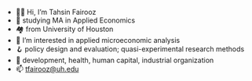 - 👩‍💻 Hi, I’m Tahsin Fairooz 
- 📖 studying MA in Applied Economics  
- 🏘️ from University of Houston
- 👀 I’m interested in applied microeconomic analysis 
- 🪝 policy design and evaluation; quasi-experimental research methods
- 🌾 development, health, human capital, industrial organization
- 📫 tfairooz@uh.edu

<!---
tfairooz/tfairooz is a ✨ special ✨ repository because its `README.md` (this file) appears on your GitHub profile.
You can click the Preview link to take a look at your changes.
--->
